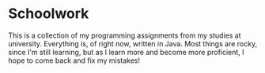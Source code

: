 # Schoolwork
This is a collection of my programming assignments from my studies at university. Everything is, of right now, written in Java. Most things are rocky, since I'm still learning, but as I learn more and become more proficient, I hope to come back and fix my mistakes!
